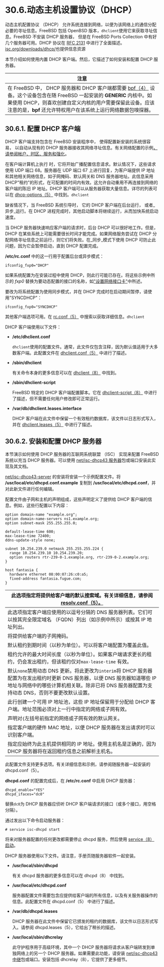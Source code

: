 # 30.6.动态主机设置协议（DHCP）

动态主机配置协议 （DHCP） 允许系统连接到网络，以便为该网络上的通信分配必要的寻址信息。FreeBSD 包括 OpenBSD 版本，`dhclient`使用它来获取寻址信息。FreeBSD 不安装 DHCP 服务器， 但是在 FreeBSD Ports Collection 中有好几个服务器可用。DHCP 协议在 [RFC 2131](http://www.freesoft.org/CIE/RFC/2131/) 中进行了全面描述。[isc.org/downloads/dhcp/](http://www.isc.org/downloads/dhcp/)也提供信息资源

本节介绍如何使用内置 DHCP 客户端。然后，它描述了如何安装和配置 DHCP 服务器。

| 注意                                                                                                                                                                                                                                 |
| ---------------------------------------------------------------------------------------------------------------------------------------------------------------------------------------------------------------------------------- |
| 在 FreeBSD 中， DHCP 服务器和 DHCP 客户端都需要 [bpf（4）](https://www.freebsd.org/cgi/man.cgi?query=bpf\&sektion=4\&format=html) 设备。这个设备包含在随 FreeBSD 一起安装的 **GENERIC** 内核中。如果使用 DHCP，则喜欢创建自定义内核的用户需要保留此设备。应该注意的是，**bpf** 还允许特权用户在该系统上运行网络数据包嗅探器。 |

## 30.6.1. 配置 DHCP 客户端

DHCP 客户端支持包含在 FreeBSD 安装程序中， 使得配置新安装的系统很容易， 以自动从现有的 DHCP 服务器接收其网络寻址信息。有关网络配置的示例[，请参阅帐户、时区、服务和强化](https://docs.freebsd.org/en/books/handbook/bsdinstall/index.html#bsdinstall-post)。

在客户端计算机上执行 时，它将开始广播配置信息请求。默认情况下，这些请求使用 UDP 端口 68。服务器在 UDP 端口 67 上进行回复，为客户端提供 IP 地址和其他相关网络信息，如子网掩码、默认网关和 DNS 服务器地址。此信息采用 DHCP"租约"的形式，在可配置的时间内有效。这允许自动重用不再连接到网络的客户端的陈旧 IP 地址。DHCP 客户端可以从服务器获取大量信息。详尽的列表可以在 [dhcp-options（5）](https://www.freebsd.org/cgi/man.cgi?query=dhcp-options\&sektion=5\&format=html) 中找到。`dhclient`

缺省情况下，当 FreeBSD 系统引导时， 它的 DHCP 客户端在后台运行， 或者_异步_运行。在 DHCP 进程完成时，其他启动脚本将继续运行，从而加快系统启动速度。

当 DHCP 服务器快速响应客户端的请求时，后台 DHCP 可以很好地工作。但是，DHCP 在某些系统上可能需要很长时间才能完成。如果网络服务尝试在 DHCP 分配网络寻址信息之前运行，则它们将失败。在_同步_模式下使用 DHCP 可防止此问题，因为它会暂停启动，直到 DHCP 配置完成。

**/etc/rc.conf** 中的这一行用于配置后台或异步模式：

```
ifconfig_fxp0="DHCP"
```

如果系统配置为在安装过程中使用 DHCP，则此行可能已存在。将这些示例中所示的 _fxp0_ 替换为要动态配置的接口的名称，如["设置网络接口卡"](https://docs.freebsd.org/en/books/handbook/config/index.html#config-network-setup)中所述。

要改为将系统配置为使用同步模式，并在 DHCP 完成时在启动期间暂停，请使用"SYNCDHCP"：

```
ifconfig_fxp0="SYNCDHCP"
```

其他客户端选项可用。在 [rc.conf（5）](https://www.freebsd.org/cgi/man.cgi?query=rc.conf\&sektion=5\&format=html) 中搜索以获取详细信息。`dhclient`

DHCP 客户端使用以下文件：

*   **/etc/dhclient.conf**

    `dhclient`使用的配置文件。通常，此文件仅包含注释，因为默认值适用于大多数客户端。此配置文件在 [dhclient.conf（5）](https://www.freebsd.org/cgi/man.cgi?query=dhclient.conf\&sektion=5\&format=html) 中进行了描述。
*   **/sbin/dhclient**

    有关命令本身的更多信息可以在 [dhclient（8）](https://www.freebsd.org/cgi/man.cgi?query=dhclient\&sektion=8\&format=html) 中找到。
*   **/sbin/dhclient-script**

    FreeBSD 特定的 DHCP 客户端配置脚本。它在 [dhclient-script（8）](https://www.freebsd.org/cgi/man.cgi?query=dhclient-script\&sektion=8\&format=html) 中进行了描述，但不需要任何用户修改即可正常运行。
*   **/var/db/dhclient.leases.interface**

    DHCP 客户端在此文件中保留一个有效租约数据库，该文件以日志形式写入，并在 [dhclient.leases（5）](https://www.freebsd.org/cgi/man.cgi?query=dhclient.leases\&sektion=5\&format=html) 中进行了描述。

## 30.6.2. 安装和配置 DHCP 服务器

本节演示如何使用 DHCP 服务器的互联网系统联盟 （ISC） 实现来配置 FreeBSD 系统以充当 DHCP 服务器。可以使用 [net/isc-dhcp43 服务器](https://cgit.freebsd.org/ports/tree/net/isc-dhcp43-server/pkg-descr)包或端口安装此实现及其文档。

[net/isc-dhcp43-server](https://cgit.freebsd.org/ports/tree/net/isc-dhcp43-server/pkg-descr) 的安装将安装一个示例配置文件。将 **/usr/local/etc/dhcpd.conf.example** 复制到 **/usr/local/etc/dhcpd.conf**，并对此新文件进行任何编辑。

配置文件由子网和主机的声明组成，这些声明定义了提供给 DHCP 客户端的信息。例如，这些行配置以下内容：

```
option domain-name "example.org";
option domain-name-servers ns1.example.org;
option subnet-mask 255.255.255.0;

default-lease-time 600;
max-lease-time 72400;
ddns-update-style none;

subnet 10.254.239.0 netmask 255.255.255.224 {
  range 10.254.239.10 10.254.239.20;
  option routers rtr-239-0-1.example.org, rtr-239-0-2.example.org;
}

host fantasia {
  hardware ethernet 08:00:07:26:c0:a5;
  fixed-address fantasia.fugue.com;
}
```

| 此选项指定将提供给客户端的默认搜索域。有关详细信息，请参阅 [resolv.conf（5）。](https://www.freebsd.org/cgi/man.cgi?query=resolv.conf\&sektion=5\&format=html)        |
| ------------------------------------------------------------------------------------------------------------------------------------- |
| 此选项指定客户端应使用的以逗号分隔的 DNS 服务器列表。它们可以按其完全限定域名 （FQDN）列出（如示例中所示）或按其 IP 地址列出。                                                                |
| 将提供给客户端的子网掩码。                                                                                                                         |
| 默认租约到期时间（以秒为单位）。可以将客户端配置为覆盖此值。                                                                                                        |
| 租约允许的最大时间长度（以秒为单位）。如果客户端请求更长的租约，仍会发出租约，但该租约仅对`max-lease-time` 有效。                                                                     |
| 默认`none`禁用动态 DNS 更新。将此更改为`interim`将 DHCP 服务器配置为在发出租约时更新 DNS 服务器，以便 DNS 服务器知道哪些 IP 地址与网络中的哪些计算机相关联。除非已将 DNS 服务器配置为支持动态 DNS，否则不要更改默认设置。 |
| 此行创建一个可用 IP 地址池，这些 IP 地址保留用于分配给 DHCP 客户端。地址范围必须对上一行中指定的网络或子网有效。                                                                       |
| 声明对`{`左括号前指定的网络或子网有效的默认网关。                                                                                                            |
| 指定客户端的硬件 MAC 地址，以便 DHCP 服务器在发出请求时可以识别客户端。                                                                                             |
| 指定应始终为此主机提供相同的 IP 地址。使用主机名是正确的，因为 DHCP 服务器将在返回租约信息之前解析主机名。                                                                            |

此配置文件支持更多选项。有关详细信息和示例，请参阅随服务器一起安装的 dhcpd.conf（5）。

**dhcpd.conf** 的配置完成后，在 **/etc/rc.conf** 中启用 DHCP 服务器：

```
dhcpd_enable="YES"
dhcpd_ifaces="dc0"
```

替换`dc0`为 DHCP 服务器应侦听 DHCP 客户端请求的接口（或多个接口，用空格分隔）。

通过发出以下命令启动服务器：

```
# service isc-dhcpd start
```

将来对服务器配置的任何更改都需要停止 dhcpd 服务，然后使用 [service（8） 启动](https://www.freebsd.org/cgi/man.cgi?query=service\&sektion=8\&format=html)。

DHCP 服务器使用以下文件。请注意，手册页随服务器软件一起安装。

*   **/usr/local/sbin/dhcpd**

    有关 dhcpd 服务器的更多信息可以在 dhcpd（8） 中找到。
*   **/usr/local/etc/dhcpd.conf**

    服务器配置文件需要包含应提供给客户端的所有信息，以及有关服务器操作的信息。此配置文件在 dhcpd.conf（5） 中进行了描述。
*   **/var/db/dhcpd.leases**

    DHCP 服务器在此文件中保留它已颁发的租约的数据库，该文件以日志形式写入。请参阅 dhcpd.leases（5），它给出了稍长的描述。
*   **/usr/local/sbin/dhcrelay**

    此守护程序用于高级环境，其中一个 DHCP 服务器将请求从客户端转发到单独网络上的另一个 DHCP 服务器。如果需要此功能，请安装 [net/isc-dhcp43 中继](https://cgit.freebsd.org/ports/tree/net/isc-dhcp43-relay/pkg-descr)包或端口。安装包括 dhcrelay（8），它提供了更多细节。
